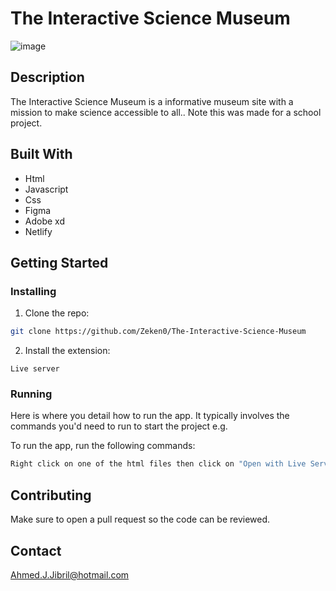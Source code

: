 # The Interactive Science Museum

![image](https://ahmedjjibril.netlify.app/img/tism2.JPG)

## Description

The Interactive Science Museum is a informative museum site with a mission to make science accessible to all.. Note this was made for a school project.

## Built With

- Html
- Javascript
- Css
- Figma
- Adobe xd
- Netlify

## Getting Started

### Installing

1. Clone the repo:

```bash
git clone https://github.com/Zeken0/The-Interactive-Science-Museum
```

2. Install the extension:

```
Live server
```

### Running

Here is where you detail how to run the app. It typically involves the commands you'd need to run to start the project e.g.

To run the app, run the following commands:

```bash
Right click on one of the html files then click on "Open with Live Server"
```

## Contributing

Make sure to open a pull request so the code can be reviewed.

## Contact

Ahmed.J.Jibril@hotmail.com
